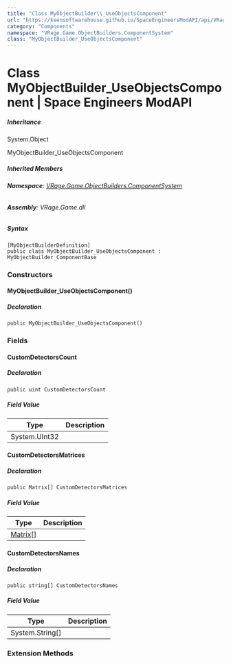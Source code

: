 ```yaml
---
title: "Class MyObjectBuilder\\_UseObjectsComponent"
url: "https://keensoftwarehouse.github.io/SpaceEngineersModAPI/api/VRage.Game.ObjectBuilders.ComponentSystem.MyObjectBuilder_UseObjectsComponent.html"
category: "Components"
namespace: "VRage.Game.ObjectBuilders.ComponentSystem"
class: "MyObjectBuilder_UseObjectsComponent"
---
```


# Class MyObjectBuilder\_UseObjectsComponent | Space Engineers ModAPI

##### Inheritance

System.Object

MyObjectBuilder\_UseObjectsComponent

##### Inherited Members

###### **Namespace**: [VRage.Game.ObjectBuilders.ComponentSystem](https://keensoftwarehouse.github.io/SpaceEngineersModAPI/api/VRage.Game.ObjectBuilders.ComponentSystem.html)

###### **Assembly**: VRage.Game.dll

##### Syntax

```
[MyObjectBuilderDefinition]
public class MyObjectBuilder_UseObjectsComponent : MyObjectBuilder_ComponentBase
```

### Constructors

#### MyObjectBuilder\_UseObjectsComponent()

##### Declaration

```
public MyObjectBuilder_UseObjectsComponent()
```

### Fields

#### CustomDetectorsCount

##### Declaration

```
public uint CustomDetectorsCount
```

##### Field Value

| Type | Description |
| --- | --- |
| System.UInt32 |     |

#### CustomDetectorsMatrices

##### Declaration

```
public Matrix[] CustomDetectorsMatrices
```

##### Field Value

| Type | Description |
| --- | --- |
| [Matrix](https://keensoftwarehouse.github.io/SpaceEngineersModAPI/api/VRageMath.Matrix.html)\[\] |     |

#### CustomDetectorsNames

##### Declaration

```
public string[] CustomDetectorsNames
```

##### Field Value

| Type | Description |
| --- | --- |
| System.String\[\] |     |

### Extension Methods